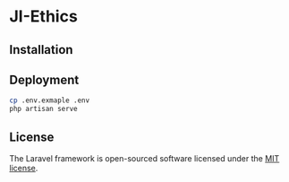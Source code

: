 # JI-Ethics

## Installation


## Deployment

```bash
cp .env.exmaple .env
php artisan serve
```


## License

The Laravel framework is open-sourced software licensed under the [MIT license](https://opensource.org/licenses/MIT).
